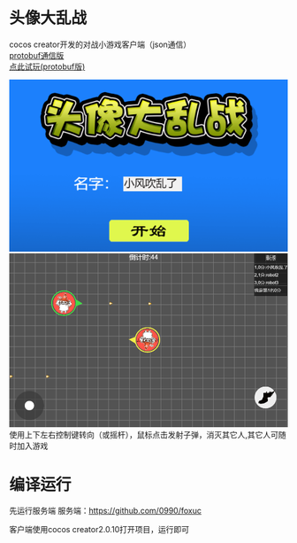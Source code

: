 # 头像大乱战
cocos creator开发的对战小游戏客户端（json通信）<br>
[protobuf通信版](https://github.com/0990/avatar-fight-client)<br>
[点此试玩(protobuf版)](http://af.09900990.xyz:5050/)<br>

![login](doc/login.png)<br>
![game](doc/game.png)<br>
使用上下左右控制键转向（或摇杆），鼠标点击发射子弹，消灭其它人,其它人可随时加入游戏

# 编译运行

先运行服务端
服务端：https://github.com/0990/foxuc

客户端使用cocos creator2.0.10打开项目，运行即可

